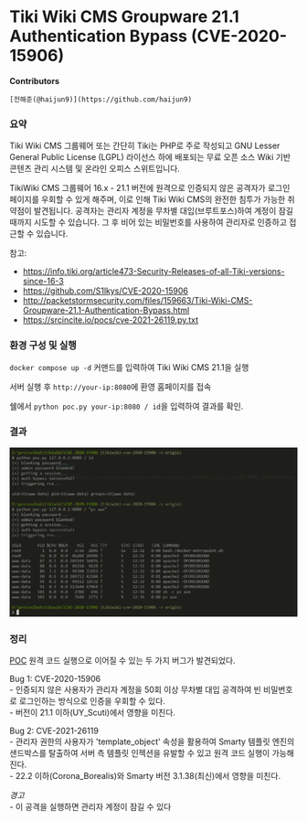 # Tiki Wiki CMS Groupware 21.1 Authentication Bypass (CVE-2020-15906)

**Contributors**

    [전해준(@haijun9)](https://github.com/haijun9)

### 요약

Tiki Wiki CMS 그룹웨어 또는 간단히 Tiki는 PHP로 주로 작성되고 GNU Lesser General Public License (LGPL) 라이선스 하에 배포되는 무료 오픈 소스 Wiki 기반 콘텐츠 관리 시스템 및 온라인 오피스 스위트입니다.

TikiWiki CMS 그룹웨어 16.x - 21.1 버전에 원격으로 인증되지 않은 공격자가 로그인 페이지를 우회할 수 있게 해주며, 이로 인해 Tiki Wiki CMS의 완전한 침투가 가능한 취약점이 발견됩니다. 공격자는 관리자 계정을 무차별 대입(브루트포스)하여 계정이 잠길 때까지 시도할 수 있습니다. 그 후 비어 있는 비밀번호를 사용하여 관리자로 인증하고 접근할 수 있습니다.

참고:
- https://info.tiki.org/article473-Security-Releases-of-all-Tiki-versions-since-16-3
- https://github.com/S1lkys/CVE-2020-15906
- http://packetstormsecurity.com/files/159663/Tiki-Wiki-CMS-Groupware-21.1-Authentication-Bypass.html
- https://srcincite.io/pocs/cve-2021-26119.py.txt

### 환경 구성 및 실행

`docker compose up -d` 커맨드를 입력하여 Tiki Wiki CMS 21.1을 실행

서버 실행 후 `http://your-ip:8080`에 환영 홈페이지를 접속

쉘에서 `python poc.py your-ip:8080 / id`을 입력하여 결과를 확인. 

### 결과

![](result.png)

### 정리

[POC](https://srcincite.io/pocs/cve-2021-26119.py.txt) 원격 코드 실행으로 이어질 수 있는 두 가지 버그가 발견되었다.

Bug 1: CVE-2020-15906
<br>
    - 인증되지 않은 사용자가 관리자 계정을 50회 이상 무차별 대입 공격하여 빈 
    비밀번호로 로그인하는 방식으로 인증을 우회할 수 있다.
<br>
    - 버전이 21.1 이하(UY_Scuti)에서 영향을 미친다.

Bug 2: CVE-2021-26119
<br>
    - 관리자 권한의 사용자가 'template_object' 속성을 활용하여 Smarty 템플릿 엔진의 샌드박스를 탈출하여 서버 측 템플릿 인젝션을 유발할 수 있고 원격 코드 실행이 가능해진다.
<br>
    - 22.2 이하(Corona_Borealis)와 Smarty 버전 3.1.38(최신)에서 영향을 미친다.

*경고* 
<br> - 이 공격을 실행하면 관리자 계정이 잠길 수 있다
